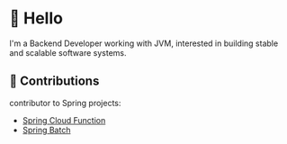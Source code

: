 # 👋 Hello

I'm a Backend Developer working with JVM, interested in building stable and scalable software systems.

## 🌟 Contributions

contributor to Spring  projects:

- [Spring Cloud Function](https://github.com/spring-cloud/spring-cloud-function/pull/1199)
- [Spring Batch](https://github.com/spring-projects/spring-batch/pull/4761)



